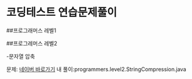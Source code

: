 # 코딩테스트 연습문제풀이
##프로그래머스 레벨1


##프로그레머스 레벨2


 -문자열 압축  
 
 
  문제: [네이버 바로가기](http://www.naver.com/)
  내 풀이:programmers.level2.StringCompression.java
